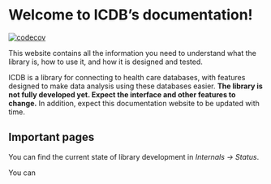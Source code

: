 # Welcome to ICDB’s documentation!

<!-- badges: start -->

[![codecov](https://codecov.io/gh/jrs0/icdb/branch/main/graph/badge.svg?token=VXGD77WTZI)](https://codecov.io/gh/jrs0/icdb)
<!-- badges: end -->

This website contains all the information you need to understand what
the library is, how to use it, and how it is designed and tested.

ICDB is a library for connecting to health care databases, with features
designed to make data analysis using these databases easier. **The
library is not fully developed yet. Expect the interface and other
features to change.** In addition, expect this documentation website to
be updated with time.

## Important pages

You can find the current state of library development in *Internals -> Status*.

You can

